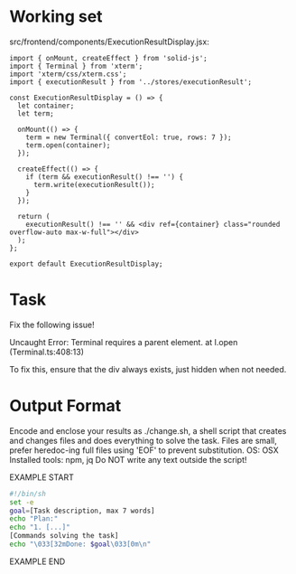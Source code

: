 # Working set

src/frontend/components/ExecutionResultDisplay.jsx:
```
import { onMount, createEffect } from 'solid-js';
import { Terminal } from 'xterm';
import 'xterm/css/xterm.css';
import { executionResult } from '../stores/executionResult';

const ExecutionResultDisplay = () => {
  let container;
  let term;

  onMount(() => {
    term = new Terminal({ convertEol: true, rows: 7 });
    term.open(container);
  });

  createEffect(() => {
    if (term && executionResult() !== '') {
      term.write(executionResult());
    }
  });

  return (
    executionResult() !== '' && <div ref={container} class="rounded overflow-auto max-w-full"></div>
  );
};

export default ExecutionResultDisplay;

```


# Task

Fix the following issue!

Uncaught Error: Terminal requires a parent element.
  at I.open (Terminal.ts:408:13)

To fix this, ensure that the div always exists, just hidden when not needed.


# Output Format

Encode and enclose your results as ./change.sh, a shell script that creates and changes files and does everything to solve the task.
Files are small, prefer heredoc-ing full files using 'EOF' to prevent substitution.
OS: OSX
Installed tools: npm, jq
Do NOT write any text outside the script!

EXAMPLE START

```sh
#!/bin/sh
set -e
goal=[Task description, max 7 words]
echo "Plan:"
echo "1. [...]"
[Commands solving the task]
echo "\033[32mDone: $goal\033[0m\n"
```

EXAMPLE END


